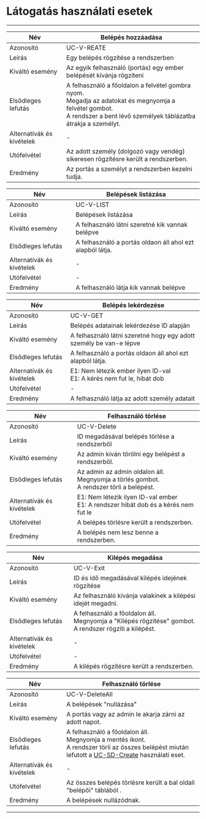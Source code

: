 # Látogatás használati esetek

---

| Név                        | Belépés hozzáadása                                                                                                                                                             |
|----------------------------|--------------------------------------------------------------------------------------------------------------------------------------------------------------------------------|
| Azonosító                  | UC-V-REATE                                                                                                                                                                    |
| Leírás                     | Egy belépés rögzítése a rendszerben                                                                                                                                            |
| Kiváltó esemény            | Az egyik felhasználó (portás) egy ember belépését kívánja rögzíteni                                                                                                            |
| Elsődleges lefutás         | A felhasználó a főoldalon a felvétel gombra nyom.<br/> Megadja az adatokat és megnyomja a felvétel gombot.<br/>A rendszer a bent lévő személyek táblázatba átrakja a személyt. | 
| Alternatívák és kivételek  | -                                                                                                                                                                              | 
| Utófelvétel                | Az adott személy (dolgozó vagy vendég) sikeresen rögzítésre került a rendszerben.                                                                                              | 
| Eredmény                   | Az portás a személyt a rendszerben kezelni tudja.                                                                                                                              |    

| Név                        | Belépések listázása                                            |
|----------------------------|----------------------------------------------------------------|
| Azonosító                  | UC-V-LIST                                                      |
| Leírás                     | Belépések listázása                                            |
| Kiváltó esemény            | A felhasználó látni szeretné kik vannak belépve                |
| Elsődleges lefutás         | A felhasználó a portás oldaon áll ahol ezt alapból látja.<br/> | 
| Alternatívák és kivételek  | -                                                              | 
| Utófelvétel                | -                                                              | 
| Eredmény                   | A felhasználó látja kik vannak belépve                         | 


| Név                        | Belépés lekérdezése                                                       |
|----------------------------|---------------------------------------------------------------------------|
| Azonosító                  | UC-V-GET                                                                  |
| Leírás                     | Belépés adatainak lekérdezése ID alapján                                  |
| Kiváltó esemény            | A felhasználó látni szeretné hogy egy adott személy be van-e lépve        |
| Elsődleges lefutás         | A felhasználó a portás oldaon áll ahol ezt alapból látja.<br/>            | 
| Alternatívák és kivételek  | E1: Nem létezik ember ilyen ID-val <br> E1: A kérés nem fut le, hibát dob | 
| Utófelvétel                | -                                                                         | 
| Eredmény                   | A felhasználó látja az adott személy adatait                              | 
 

| Név                        | Felhasználó törlése                                                                             |
|----------------------------|-------------------------------------------------------------------------------------------------|
| Azonosító                  | UC-V-Delete                                                                                     |
| Leírás                     | ID megadásával belépés törlése a rendszerből                                                    |
| Kiváltó esemény            | Az admin kíván törölni egy belépést a rendszerből.                                              |
| Elsődleges lefutás         | Az admin az admin oldalon áll.<br/> Megnyomja a törlés gombot.<br/>A rendszer törli a belépést. | 
| Alternatívák és kivételek  | E1: Nem létezik ilyen ID-val ember <br> E1: A rendszer hibát dob és a kérés nem fut le          | 
| Utófelvétel                | A belépés törlésre került a rendszerben.                                                        | 
| Eredmény                   | A belépés nem lesz benne a rendszerben.                                                         | 
 


| Név                        | Kilépés megadása                                                                                               |
|----------------------------|----------------------------------------------------------------------------------------------------------------|
| Azonosító                  | UC-V-Exit                                                                                                      |
| Leírás                     | ID és idő megadásával kilépés idejének rögzítése                                                               |
| Kiváltó esemény            | Az felhasználó kívánja valakinek a kilépési idejét megadni.                                                    |
| Elsődleges lefutás         | A felhasználó a főoldalon áll.<br/> Megnyomja a "Kilépés rögzítése" gombot.<br/>A rendszer rögzíti a kilépést. | 
| Alternatívák és kivételek  | -                                                                                                              | 
| Utófelvétel                | -                                                                                                              | 
| Eredmény                   | A kilépés rögzítésre került a rendszerben.                                                                     | 



| Név                        | Felhasználó törlése                                                                                                                                                          |
|----------------------------|------------------------------------------------------------------------------------------------------------------------------------------------------------------------------|
| Azonosító                  | UC-V-DeleteAll                                                                                                                                                               |
| Leírás                     | A belépések "nullázása"                                                                                                                                                      |
| Kiváltó esemény            | A portás vagy az admin le akarja zárni az adott napot.                                                                                                                       |
| Elsődleges lefutás         | A felhasználó a főoldalon áll.<br/> Megnyomja a mentés ikont.<br/>A rendszer törli az összes belépést miután lefutott a [UC-SD-Create](saveday_usecases.md) használati eset. | 
| Alternatívák és kivételek  | -                                                                                                                                                                            | 
| Utófelvétel                | Az összes belépés törlésre került a bal oldali "belépői" táblából .                                                                                                          | 
| Eredmény                   | A belépések nullázódnak.                                                                                                                                                     | 


---
